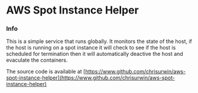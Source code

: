# AWS Spot Instance Helper

### Info
This is a simple service that runs globally. It monitors the state of the host, if the host is running on a spot instance it will check to see if the host is scheduled for termination then it will automatically deactive the host and evaculate the containers.

The source code is available at [https://www.github.com/chrisurwin/aws-spot-instance-helper](https://www.github.com/chrisurwin/aws-spot-instance-helper)

